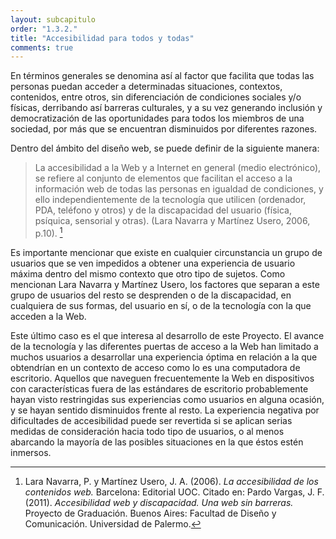 ```yaml
---
layout: subcapitulo
order: "1.3.2."
title: "Accesibilidad para todos y todas"
comments: true
---
```


En términos generales se denomina así al factor que facilita que todas las personas puedan acceder a determinadas situaciones, contextos, contenidos, entre otros, sin diferenciación de condiciones sociales y/o físicas, derribando así barreras culturales, y a su vez generando inclusión y democratización de las oportunidades para todos los miembros de una sociedad, por más que se encuentran disminuidos por diferentes razones.

Dentro del ámbito del diseño web, se puede definir de la siguiente manera:

> La accesibilidad a la Web y a Internet en general (medio electrónico), se refiere al conjunto de elementos que facilitan el acceso a la información web de todas las personas en igualdad de condiciones, y ello independientemente de la tecnología que utilicen (ordenador, PDA, teléfono y otros) y de la discapacidad del usuario (física, psíquica, sensorial y otras). (Lara Navarra y Martínez Usero, 2006, p.10). [^fn-lara_2006]

Es importante mencionar que existe en cualquier circunstancia un grupo de usuarios que se ven impedidos a obtener una experiencia de usuario máxima dentro del mismo contexto que otro tipo de sujetos. Como mencionan Lara Navarra y Martínez Usero, los factores que separan a este grupo de usuarios del resto se desprenden o de la discapacidad, en cualquiera de sus formas, del usuario en sí, o de la tecnología con la que acceden a la Web.

Este último caso es el que interesa al desarrollo de este Proyecto. El avance de la tecnología y las diferentes puertas de acceso a la Web han limitado a muchos usuarios a desarrollar una experiencia óptima en relación a la que obtendrían en un contexto de acceso como lo es una computadora de escritorio. Aquellos que naveguen frecuentemente la Web en dispositivos con características fuera de las estándares de escritorio probablemente hayan visto restringidas sus experiencias como usuarios en alguna ocasión, y se hayan sentido disminuidos frente al resto. La experiencia negativa por dificultades de accesibilidad puede ser revertida si se aplican serias medidas de consideración hacia todo tipo de usuarios, o al menos abarcando la mayoría de las posibles situaciones en la que éstos estén inmersos.

[^fn-lara_2006]: Lara Navarra, P. y Martínez Usero, J. A. (2006). _La accesibilidad de los contenidos web._ Barcelona: Editorial UOC. Citado en: Pardo Vargas, J. F. (2011). _Accesibilidad web y discapacidad. Una web sin barreras._ Proyecto de Graduación. Buenos Aires: Facultad de Diseño y Comunicación. Universidad de Palermo.
